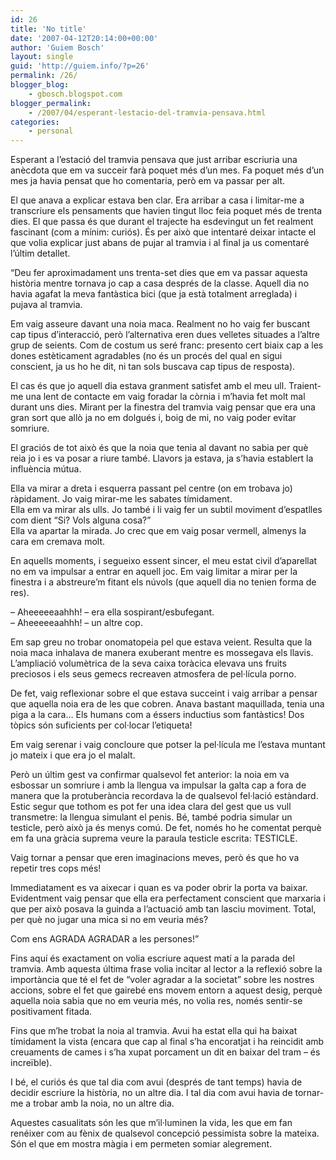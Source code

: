```yaml
---
id: 26
title: 'No title'
date: '2007-04-12T20:14:00+00:00'
author: 'Guiem Bosch'
layout: single
guid: 'http://guiem.info/?p=26'
permalink: /26/
blogger_blog:
    - gbosch.blogspot.com
blogger_permalink:
    - /2007/04/esperant-lestacio-del-tramvia-pensava.html
categories:
    - personal
---
```


Esperant a l’estació del tramvia pensava que just arribar escriuria una anècdota que em va succeir farà poquet més d’un mes. Fa poquet més d’un mes ja havia pensat que ho comentaria, però em va passar per alt.

El que anava a explicar estava ben clar. Era arribar a casa i limitar-me a transcriure els pensaments que havien tingut lloc feia poquet més de trenta dies. El que passa és que durant el trajecte ha esdevingut un fet realment fascinant (com a mínim: curiós). És per això que intentaré deixar intacte el que volia explicar just abans de pujar al tramvia i al final ja us comentaré l’últim detallet.

“Deu fer aproximadament uns trenta-set dies que em va passar aquesta història mentre tornava jo cap a casa després de la classe. Aquell dia no havia agafat la meva fantàstica bici (que ja està totalment arreglada) i pujava al tramvia.

Em vaig asseure davant una noia maca. Realment no ho vaig fer buscant cap tipus d’interacció, però l’alternativa eren dues velletes situades a l’altre grup de seients. Com de costum us seré franc: presento cert biaix cap a les dones estèticament agradables (no és un procés del qual en sigui conscient, ja us ho he dit, ni tan sols buscava cap tipus de resposta).

El cas és que jo aquell dia estava granment satisfet amb el meu ull. Traient-me una lent de contacte em vaig foradar la còrnia i m’havia fet molt mal durant uns dies. Mirant per la finestra del tramvia vaig pensar que era una gran sort que allò ja no em dolgués i, boig de mi, no vaig poder evitar somriure.

El graciós de tot això és que la noia que tenia al davant no sabia per què reia jo i es va posar a riure també. Llavors ja estava, ja s’havia establert la influència mútua.

Ella va mirar a dreta i esquerra passant pel centre (on em trobava jo) ràpidament. Jo vaig mirar-me les sabates tímidament.  
Ella em va mirar als ulls. Jo també i li vaig fer un subtil moviment d’espatlles com dient “Si? Vols alguna cosa?”  
Ella va apartar la mirada. Jo crec que em vaig posar vermell, almenys la cara em cremava molt.

En aquells moments, i segueixo essent sincer, el meu estat civil d’aparellat no em va impulsar a entrar en aquell joc. Em vaig limitar a mirar per la finestra i a abstreure’m fitant els núvols (que aquell dia no tenien forma de res).

– Aheeeeeaahhh! – era ella sospirant/esbufegant.  
– Aheeeeeaahhh! – un altre cop.

Em sap greu no trobar onomatopeia pel que estava veient. Resulta que la noia maca inhalava de manera exuberant mentre es mossegava els llavis. L’ampliació volumètrica de la seva caixa toràcica elevava uns fruits preciosos i els seus gemecs recreaven atmosfera de pel·lícula porno.

De fet, vaig reflexionar sobre el que estava succeint i vaig arribar a pensar que aquella noia era de les que cobren. Anava bastant maquillada, tenia una piga a la cara… Els humans com a éssers inductius som fantàstics! Dos tòpics són suficients per col·locar l’etiqueta!

Em vaig serenar i vaig concloure que potser la pel·lícula me l’estava muntant jo mateix i que era jo el malalt.

Però un últim gest va confirmar qualsevol fet anterior: la noia em va esbossar un somriure i amb la llengua va impulsar la galta cap a fora de manera que la protuberància recordava la de qualsevol fel·lació estàndard. Estic segur que tothom es pot fer una idea clara del gest que us vull transmetre: la llengua simulant el penis. Bé, també podria simular un testicle, però això ja és menys comú. De fet, només ho he comentat perquè em fa una gràcia suprema veure la paraula testicle escrita: TESTICLE.

Vaig tornar a pensar que eren imaginacions meves, però és que ho va repetir tres cops més!

Immediatament es va aixecar i quan es va poder obrir la porta va baixar. Evidentment vaig pensar que ella era perfectament conscient que marxaria i que per això posava la guinda a l’actuació amb tan lasciu moviment. Total, per què no jugar una mica si no em veuria més?

Com ens AGRADA AGRADAR a les persones!”

Fins aquí és exactament on volia escriure aquest matí a la parada del tramvia. Amb aquesta última frase volia incitar al lector a la reflexió sobre la importància que té el fet de “voler agradar a la societat” sobre les nostres accions, sobre el fet que gairebé ens movem entorn a aquest desig, perquè aquella noia sabia que no em veuria més, no volia res, només sentir-se positivament fitada.

Fins que m’he trobat la noia al tramvia. Avui ha estat ella qui ha baixat tímidament la vista (encara que cap al final s’ha encoratjat i ha reincidit amb creuaments de cames i s’ha xupat porcament un dit en baixar del tram – és increïble).

I bé, el curiós és que tal dia com avui (després de tant temps) havia de decidir escriure la història, no un altre dia. I tal dia com avui havia de tornar-me a trobar amb la noia, no un altre dia.

Aquestes casualitats són les que m’il·luminen la vida, les que em fan renéixer com au fènix de qualsevol concepció pessimista sobre la mateixa. Són el que em mostra màgia i em permeten somiar alegrement.